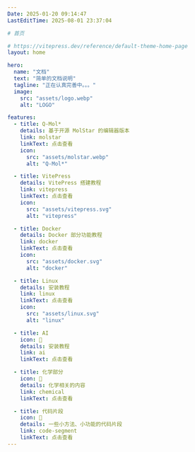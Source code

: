```yaml
---
Date: 2025-01-20 09:14:47
LastEditTime: 2025-08-01 23:37:04

# 首页

# https://vitepress.dev/reference/default-theme-home-page
layout: home

hero:
  name: "文档"
  text: "简单的文档说明"
  tagline: "正在认真完善中。。。"
  image:
    src: "assets/logo.webp"
    alt: "LOGO"

features:
  - title: Q-Mol*
    details: 基于开源 MolStar 的编辑器版本
    link: molstar
    linkText: 点击查看
    icon:
      src: "assets/molstar.webp"
      alt: "Q-Mol*"

  - title: VitePress
    details: VitePress 搭建教程
    link: vitepress
    linkText: 点击查看
    icon:
      src: "assets/vitepress.svg"
      alt: "vitepress"

  - title: Docker
    details: Docker 部分功能教程
    link: docker
    linkText: 点击查看
    icon:
      src: "assets/docker.svg"
      alt: "docker"

  - title: Linux
    details: 安装教程
    link: linux
    linkText: 点击查看
    icon:
      src: "assets/linux.svg"
      alt: "linux"

  - title: AI
    icon: 📝
    details: 安装教程
    link: ai
    linkText: 点击查看

  - title: 化学部分
    icon: 🧪
    details: 化学相关的内容
    link: chemical
    linkText: 点击查看

  - title: 代码片段
    icon: 📝
    details: 一些小方法、小功能的代码片段
    link: code-segment
    linkText: 点击查看
---
```


<ClientOnly>
  <Confetti />
</ClientOnly>

<Article />
